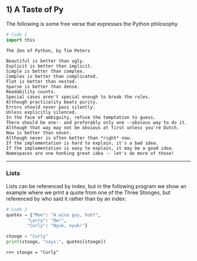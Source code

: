## 1) A Taste of Py

The following is some free verse that expresses the Python philosophy.

```python
# Code 1
import this
```

```output
The Zen of Python, by Tim Peters

Beautiful is better than ugly.
Explicit is better than implicit.
Simple is better than complex.
Complex is better than complicated.
Flat is better than nested.
Sparse is better than dense.
Readability counts.
Special cases aren't special enough to break the rules.
Although practicality beats purity.
Errors should never pass silently.
Unless explicitly silenced.
In the face of ambiguity, refuse the temptation to guess.
There should be one-- and preferably only one --obvious way to do it.
Although that way may not be obvious at first unless you're Dutch.
Now is better than never.
Although never is often better than *right* now.
If the implementation is hard to explain, it's a bad idea.
If the implementation is easy to explain, it may be a good idea.
Namespaces are one honking great idea -- let's do more of those!
```

---

### Lists

Lists can be referenced by index, but in the following program we show an example where we print a quote from one of the Three Stooges, but referenced by who said it rather than by an index:

```python
# Code 2
quotes = {"Moe": "A wise guy, huh?",
        "Larry": "Ow!",
        "Curly": "Nyuk, nyuk!"}

stooge = "Curly"
print(stooge, "says:", quotes[stooge])
```

```output
>>> stooge = "Curly"
```